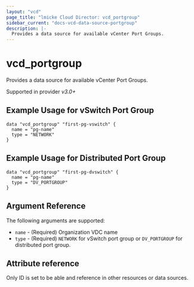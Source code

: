 ```yaml
---
layout: "vcd"
page_title: "lmicke Cloud Director: vcd_portgroup"
sidebar_current: "docs-vcd-data-source-portgroup"
description: |-
  Provides a data source for available vCenter Port Groups.
---
```


# vcd\_portgroup

Provides a data source for available vCenter Port Groups.

Supported in provider *v3.0+*


## Example Usage for vSwitch Port Group

```hcl
data "vcd_portgroup" "first-pg-vswitch" {
  name = "pg-name"
  type = "NETWORK"
}
```

## Example Usage for Distributed Port Group

```hcl
data "vcd_portgroup" "first-pg-dvswitch" {
  name = "pg-name"
  type = "DV_PORTGROUP"
}
```

## Argument Reference

The following arguments are supported:

* `name` - (Required) Organization VDC name
* `type` - (Required) `NETWORK` for vSwitch port group or `DV_PORTGROUP` for distributed port group.

## Attribute reference

Only ID is set to be able and reference in other resources or data sources.
